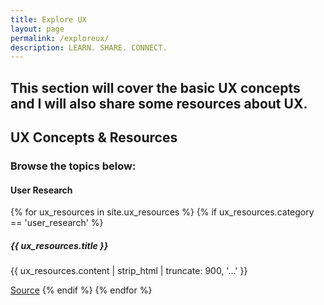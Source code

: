 ```yaml
---
title: Explore UX
layout: page
permalink: /exploreux/
description: LEARN. SHARE. CONNECT.
---
```

## **This section will cover the basic UX concepts and I will also share some resources about UX.**

## **UX Concepts & Resources**
<h3>Browse the topics below:</h3>
<h4>User Research</h4>
{% for ux_resources in site.ux_resources %}
{% if ux_resources.category == 'user_research' %}
<h5>{{ ux_resources.title }}</h5>
<p>{{ ux_resources.content | strip_html | truncate: 900, '...' }}</p>
<a href="{{ ux_resources.source }}" target="_blank">Source</a>
{% endif %}
{% endfor %}
